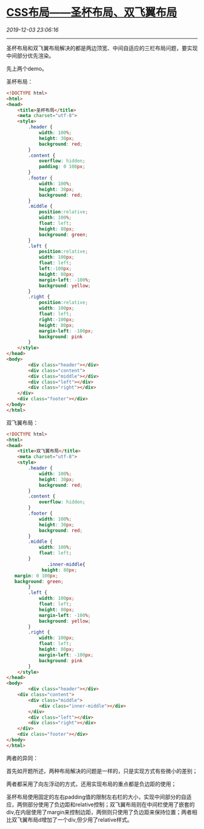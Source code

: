 # [CSS布局——圣杯布局、双飞翼布局](https://blog.csdn.net/woaidouya123/article/details/103378140)
*2019-12-03 23:06:16*

---
<p>圣杯布局和双飞翼布局解决的都是两边顶宽、中间自适应的三栏布局问题，要实现中间部分优先渲染。</p> 
<p>先上两个demo。</p> 
<p>圣杯布局：</p> 

```html
<!DOCTYPE html>
<html>
<head>
	<title>圣杯布局</title>
	<meta charset="utf-8">
	<style>
		.header {
			width: 100%;
			height: 30px;
			background: red;
		}
		.content {
			overflow: hidden;
			padding: 0 100px;
		}
		.footer {
			width: 100%;
			height: 30px;
			background: red;
		}
		.middle {
			position:relative;			
			width: 100%;
			float: left;
			height: 80px;
			background: green;
		}
		.left {
			position:relative;
			width: 100px;
			float: left;
			left:-100px;
			height: 80px;
			margin-left: -100%;
			background: yellow;
		}
		.right {
			position:relative;			
			width: 100px;
			float: left;
			right:-100px;
			height: 80px;
			margin-left: -100px;
			background: pink
		}
	</style>
</head>
<body>
        <div class="header"></div>
     	<div class="content">
		<div class="middle"></div>
		<div class="left"></div>
		<div class="right"></div>
	</div>
	<div class="footer"></div>
</body>
</html>
``` 
<p>双飞翼布局：</p> 

```html
<!DOCTYPE html>
<html>
<head>
	<title>双飞翼布局</title>
	<meta charset="utf-8">
	<style>
		.header {
			width: 100%;
			height: 30px;
			background: red;
		}
		.content {
			overflow: hidden;
		}
		.footer {
			width: 100%;
			height: 30px;
			background: red;
		}
		.middle {			
			width: 100%;
			float: left;
		}
               .inner-middle{
			 height: 80px; 
   margin: 0 100px; 
   background: green;			
		}
		.left {
			width: 100px;
			float: left;
			height: 80px;
			margin-left: -100%;
			background: yellow;
		}
		.right {			
			width: 100px;
			float: left;
			height: 80px;
			margin-left: -100px;
			background: pink
		}
	</style>
</head>
<body>
        <div class="header"></div>
	<div class="content">
		<div class="middle">
			<div class="inner-middle"></div>
		</div>
		<div class="left"></div>
		<div class="right"></div>
	</div>
	<div class="footer"></div>
</body>
</html>
``` 
<p>两者的异同：</p> 
<p>首先如开题所述，两种布局解决的问题是一样的，只是实现方式有些微小的差别；</p> 
<p>两者都采用了向左浮动的方式，还用实现布局的重点都是负边距的使用；</p> 
<p>圣杯布局使用固定的左右padding值的限制左右栏的大小，实现中间部分的自适应，两侧部分使用了负边距和relative控制；双飞翼布局则在中间栏使用了嵌套的div,在内层使用了margin来控制边距，两侧则只使用了负边距来保持位置；两者相比双飞翼布局d增加了一个div,但少用了relative样式。</p>
